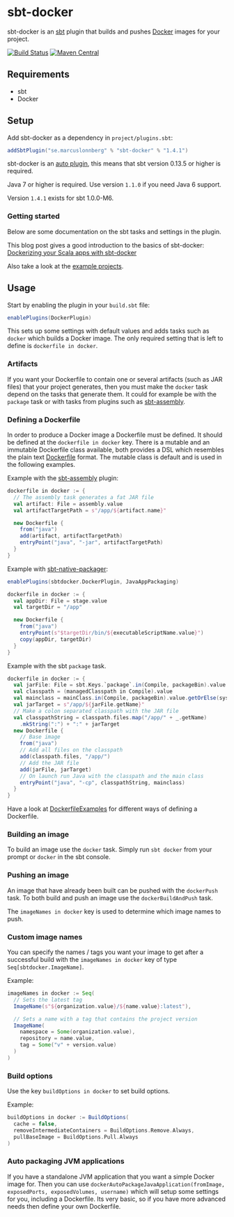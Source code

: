 sbt-docker
==========

sbt-docker is an [sbt][sbt] plugin that builds and pushes [Docker][docker] images for your project.

[![Build Status](https://travis-ci.org/marcuslonnberg/sbt-docker.svg?branch=master)](https://travis-ci.org/marcuslonnberg/sbt-docker)
[![Maven Central](https://maven-badges.herokuapp.com/maven-central/se.marcuslonnberg/sbt-docker/badge.svg)](https://maven-badges.herokuapp.com/maven-central/se.marcuslonnberg/sbt-docker)

Requirements
------------

* sbt
* Docker

Setup
-----

Add sbt-docker as a dependency in `project/plugins.sbt`:
```scala
addSbtPlugin("se.marcuslonnberg" % "sbt-docker" % "1.4.1")
```

sbt-docker is an [auto plugin][auto-plugin],
this means that sbt version 0.13.5 or higher is required.

Java 7 or higher is required. Use version `1.1.0` if you need Java 6 support.

Version `1.4.1` exists for sbt 1.0.0-M6.

### Getting started

Below are some documentation on the sbt tasks and settings in the plugin.

This blog post gives a good introduction to the basics of sbt-docker: [Dockerizing your Scala apps with sbt-docker][dockerizing-scala-apps]

Also take a look at the [example projects](examples).

Usage
-----

Start by enabling the plugin in your `build.sbt` file:
```scala
enablePlugins(DockerPlugin)
```

This sets up some settings with default values and adds tasks such as `docker` which builds a Docker image.
The only required setting that is left to define is `dockerfile in docker`.

### Artifacts

If you want your Dockerfile to contain one or several artifacts (such as JAR files) that your
project generates, then you must make the `docker` task depend on the tasks that generate them.
It could for example be with the `package` task or with tasks from plugins such as
[sbt-assembly][sbt-assembly].

### Defining a Dockerfile

In order to produce a Docker image a Dockerfile must be defined.
It should be defined at the `dockerfile in docker` key.
There is a mutable and an immutable Dockerfile class available, both provides a DSL which resembles
the plain text [Dockerfile] format.
The mutable class is default and is used in the following examples.

Example with the [sbt-assembly][sbt-assembly] plugin:
```scala
dockerfile in docker := {
  // The assembly task generates a fat JAR file
  val artifact: File = assembly.value
  val artifactTargetPath = s"/app/${artifact.name}"

  new Dockerfile {
    from("java")
    add(artifact, artifactTargetPath)
    entryPoint("java", "-jar", artifactTargetPath)
  }
}
```

Example with [sbt-native-packager][sbt-native-packager]:
```scala
enablePlugins(sbtdocker.DockerPlugin, JavaAppPackaging)

dockerfile in docker := {
  val appDir: File = stage.value
  val targetDir = "/app"

  new Dockerfile {
    from("java")
    entryPoint(s"$targetDir/bin/${executableScriptName.value}")
    copy(appDir, targetDir)
  }
}
```

Example with the sbt `package` task.
```scala
dockerfile in docker := {
  val jarFile: File = sbt.Keys.`package`.in(Compile, packageBin).value
  val classpath = (managedClasspath in Compile).value
  val mainclass = mainClass.in(Compile, packageBin).value.getOrElse(sys.error("Expected exactly one main class"))
  val jarTarget = s"/app/${jarFile.getName}"
  // Make a colon separated classpath with the JAR file
  val classpathString = classpath.files.map("/app/" + _.getName)
    .mkString(":") + ":" + jarTarget
  new Dockerfile {
    // Base image
    from("java")
    // Add all files on the classpath
    add(classpath.files, "/app/")
    // Add the JAR file
    add(jarFile, jarTarget)
    // On launch run Java with the classpath and the main class
    entryPoint("java", "-cp", classpathString, mainclass)
  }
}
```

Have a look at [DockerfileExamples](examples/DockerfileExamples.scala) for different ways of defining a Dockerfile.

### Building an image

To build an image use the `docker` task.
Simply run `sbt docker` from your prompt or `docker` in the sbt console.

### Pushing an image

An image that have already been built can be pushed with the `dockerPush` task.
To both build and push an image use the `dockerBuildAndPush` task.

The `imageNames in docker` key is used to determine which image names to push.

### Custom image names

You can specify the names / tags you want your image to get after a successful build with the `imageNames in docker` key of type `Seq[sbtdocker.ImageName]`.

Example:
```scala
imageNames in docker := Seq(
  // Sets the latest tag
  ImageName(s"${organization.value}/${name.value}:latest"),

  // Sets a name with a tag that contains the project version
  ImageName(
    namespace = Some(organization.value),
    repository = name.value,
    tag = Some("v" + version.value)
  )
)
```

### Build options

Use the key `buildOptions in docker` to set build options.

Example:
```scala
buildOptions in docker := BuildOptions(
  cache = false,
  removeIntermediateContainers = BuildOptions.Remove.Always,
  pullBaseImage = BuildOptions.Pull.Always
)
```

### Auto packaging JVM applications

If you have a standalone JVM application that you want a simple Docker image for.
Then you can use `dockerAutoPackageJavaApplication(fromImage, exposedPorts, exposedVolumes, username)`
which will setup some settings for you, including a Dockerfile.
Its very basic, so if you have more advanced needs then define your own Dockerfile.

[auto-plugin]: http://www.scala-sbt.org/0.13/docs/Plugins.html
[docker]: https://www.docker.com/
[dockerfile]: https://docs.docker.com/engine/reference/builder/
[dockerizing-scala-apps]: https://velvia.github.io/Docker-Scala-Sbt/
[sbt]: http://www.scala-sbt.org/
[sbt-assembly]: https://github.com/sbt/sbt-assembly
[sbt-native-packager]: https://github.com/sbt/sbt-native-packager
